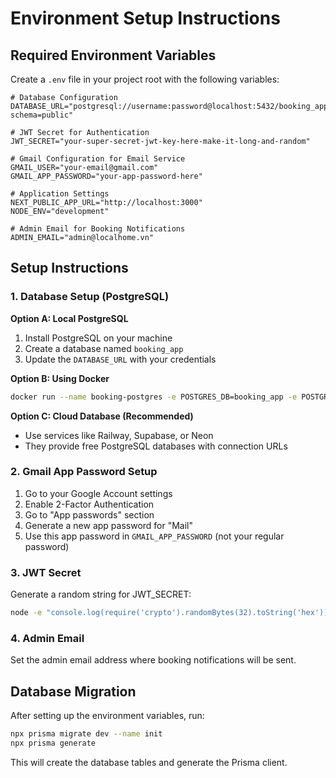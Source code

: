 # Environment Setup Instructions

## Required Environment Variables

Create a `.env` file in your project root with the following variables:

```env
# Database Configuration
DATABASE_URL="postgresql://username:password@localhost:5432/booking_app?schema=public"

# JWT Secret for Authentication
JWT_SECRET="your-super-secret-jwt-key-here-make-it-long-and-random"

# Gmail Configuration for Email Service
GMAIL_USER="your-email@gmail.com"
GMAIL_APP_PASSWORD="your-app-password-here"

# Application Settings
NEXT_PUBLIC_APP_URL="http://localhost:3000"
NODE_ENV="development"

# Admin Email for Booking Notifications
ADMIN_EMAIL="admin@localhome.vn"
```

## Setup Instructions

### 1. Database Setup (PostgreSQL)

**Option A: Local PostgreSQL**
1. Install PostgreSQL on your machine
2. Create a database named `booking_app`
3. Update the `DATABASE_URL` with your credentials

**Option B: Using Docker**
```bash
docker run --name booking-postgres -e POSTGRES_DB=booking_app -e POSTGRES_USER=username -e POSTGRES_PASSWORD=password -p 5432:5432 -d postgres
```

**Option C: Cloud Database (Recommended)**
- Use services like Railway, Supabase, or Neon
- They provide free PostgreSQL databases with connection URLs

### 2. Gmail App Password Setup

1. Go to your Google Account settings
2. Enable 2-Factor Authentication
3. Go to "App passwords" section
4. Generate a new app password for "Mail"
5. Use this app password in `GMAIL_APP_PASSWORD` (not your regular password)

### 3. JWT Secret

Generate a random string for JWT_SECRET:
```bash
node -e "console.log(require('crypto').randomBytes(32).toString('hex'))"
```

### 4. Admin Email

Set the admin email address where booking notifications will be sent.

## Database Migration

After setting up the environment variables, run:

```bash
npx prisma migrate dev --name init
npx prisma generate
```

This will create the database tables and generate the Prisma client. 